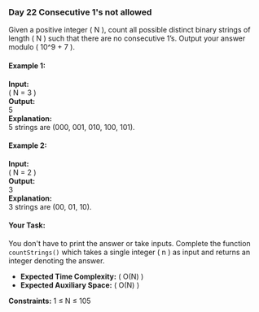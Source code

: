 ### Day 22 **Consecutive 1's not allowed**

Given a positive integer \( N \), count all possible distinct binary strings of length \( N \) such that there are no consecutive 1’s. Output your answer modulo \( 10^9 + 7 \).

#### Example 1:

**Input:**  
\( N = 3 \)  
**Output:**  
5  
**Explanation:**  
5 strings are (000, 001, 010, 100, 101).

#### Example 2:

**Input:**  
\( N = 2 \)  
**Output:**  
3  
**Explanation:**  
3 strings are (00, 01, 10).

#### Your Task:
You don't have to print the answer or take inputs. Complete the function `countStrings()` which takes a single integer \( n \) as input and returns an integer denoting the answer. 

- **Expected Time Complexity:** \( O(N) \)
- **Expected Auxiliary Space:** \( O(N) \)

**Constraints:**
1 ≤ N ≤ 105
